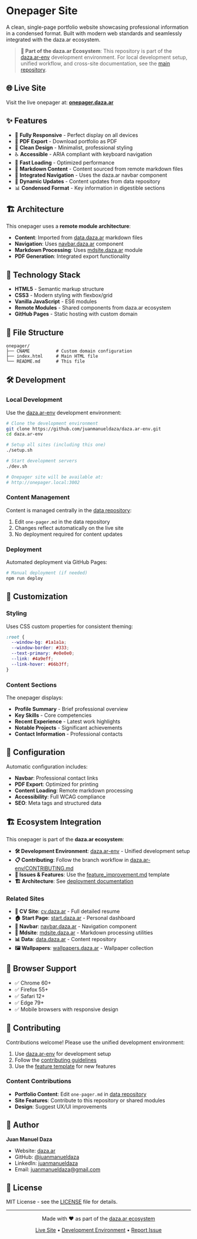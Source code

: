 # Onepager Site

A clean, single-page portfolio website showcasing professional information in a condensed format. Built with modern web standards and seamlessly integrated with the daza.ar ecosystem.

> **📁 Part of the daza.ar Ecosystem**: This repository is part of the [daza.ar-env](https://github.com/juanmanueldaza/daza.ar-env) development environment. For local development setup, unified workflow, and cross-site documentation, see the [main repository](https://github.com/juanmanueldaza/daza.ar-env).

## 🌐 Live Site

Visit the live onepager at: **[onepager.daza.ar](https://onepager.daza.ar)**

## ✨ Features

- 📱 **Fully Responsive** - Perfect display on all devices
- 📄 **PDF Export** - Download portfolio as PDF
- 🎨 **Clean Design** - Minimalist, professional styling
- ♿ **Accessible** - ARIA compliant with keyboard navigation
- 🚀 **Fast Loading** - Optimized performance
- 📝 **Markdown Content** - Content sourced from remote markdown files
- 🧭 **Integrated Navigation** - Uses the daza.ar navbar component
- 🔄 **Dynamic Updates** - Content updates from data repository
- 📊 **Condensed Format** - Key information in digestible sections

## 🏗️ Architecture

This onepager uses a **remote module architecture**:

- **Content**: Imported from [data.daza.ar](https://data.daza.ar/md/) markdown files
- **Navigation**: Uses [navbar.daza.ar](https://navbar.daza.ar) component
- **Markdown Processing**: Uses [mdsite.daza.ar](https://mdsite.daza.ar/mdsite.js) module
- **PDF Generation**: Integrated export functionality

## 🚀 Technology Stack

- **HTML5** - Semantic markup structure
- **CSS3** - Modern styling with flexbox/grid
- **Vanilla JavaScript** - ES6 modules
- **Remote Modules** - Shared components from daza.ar ecosystem
- **GitHub Pages** - Static hosting with custom domain

## 📁 File Structure

```
onepager/
├── CNAME          # Custom domain configuration
├── index.html     # Main HTML file
└── README.md      # This file
```

## 🛠️ Development

### Local Development

Use the [daza.ar-env](https://github.com/juanmanueldaza/daza.ar-env) development environment:

```bash
# Clone the development environment
git clone https://github.com/juanmanueldaza/daza.ar-env.git
cd daza.ar-env

# Setup all sites (including this one)
./setup.sh

# Start development servers
./dev.sh

# Onepager site will be available at:
# http://onepager.local:3002
```

### Content Management

Content is managed centrally in the [data repository](https://github.com/juanmanueldaza/data):

1. Edit `one-pager.md` in the data repository
2. Changes reflect automatically on the live site
3. No deployment required for content updates

### Deployment

Automated deployment via GitHub Pages:

```bash
# Manual deployment (if needed)
npm run deploy
```

## 🎨 Customization

### Styling

Uses CSS custom properties for consistent theming:

```css
:root {
  --window-bg: #1a1a1a;
  --window-border: #333;
  --text-primary: #e0e0e0;
  --link: #4a9eff;
  --link-hover: #66b3ff;
}
```

### Content Sections

The onepager displays:

- **Profile Summary** - Brief professional overview
- **Key Skills** - Core competencies
- **Recent Experience** - Latest work highlights
- **Notable Projects** - Significant achievements
- **Contact Information** - Professional contacts

## 🔧 Configuration

Automatic configuration includes:

- **Navbar**: Professional contact links
- **PDF Export**: Optimized for printing
- **Content Loading**: Remote markdown processing
- **Accessibility**: Full WCAG compliance
- **SEO**: Meta tags and structured data

## 🏗️ Ecosystem Integration

This onepager is part of the **daza.ar ecosystem**:

- **🛠️ Development Environment**: [daza.ar-env](https://github.com/juanmanueldaza/daza.ar-env) - Unified development setup
- **📋 Contributing**: Follow the branch workflow in [daza.ar-env/CONTRIBUTING.md](https://github.com/juanmanueldaza/daza.ar-env/blob/main/CONTRIBUTING.md)
- **🎯 Issues & Features**: Use the [feature_improvement.md](https://github.com/juanmanueldaza/daza.ar-env/blob/main/.github/ISSUE_TEMPLATE/feature_improvement.md) template
- **🏗️ Architecture**: See [deployment documentation](https://github.com/juanmanueldaza/daza.ar-env/blob/main/docs/DEPLOYMENT.md)

### Related Sites

- **📄 CV Site**: [cv.daza.ar](https://cv.daza.ar) - Full detailed resume
- **🏠 Start Page**: [start.daza.ar](https://start.daza.ar) - Personal dashboard
- **🧭 Navbar**: [navbar.daza.ar](https://navbar.daza.ar) - Navigation component
- **📝 Mdsite**: [mdsite.daza.ar](https://mdsite.daza.ar) - Markdown processing utilities
- **📊 Data**: [data.daza.ar](https://data.daza.ar) - Content repository
- **🖼️ Wallpapers**: [wallpapers.daza.ar](https://wallpapers.daza.ar) - Wallpaper collection

## 📱 Browser Support

- ✅ Chrome 60+
- ✅ Firefox 55+
- ✅ Safari 12+
- ✅ Edge 79+
- ✅ Mobile browsers with responsive design

## 🤝 Contributing

Contributions welcome! Please use the unified development environment:

1. Use [daza.ar-env](https://github.com/juanmanueldaza/daza.ar-env) for development setup
2. Follow the [contributing guidelines](https://github.com/juanmanueldaza/daza.ar-env/blob/main/CONTRIBUTING.md)
3. Use the [feature template](https://github.com/juanmanueldaza/daza.ar-env/blob/main/.github/ISSUE_TEMPLATE/feature_improvement.md) for new features

### Content Contributions

- **Portfolio Content**: Edit `one-pager.md` in [data repository](https://github.com/juanmanueldaza/data)
- **Site Features**: Contribute to this repository or shared modules
- **Design**: Suggest UX/UI improvements

## 👤 Author

**Juan Manuel Daza**

- Website: [daza.ar](https://daza.ar)
- GitHub: [@juanmanueldaza](https://github.com/juanmanueldaza)
- LinkedIn: [juanmanueldaza](https://www.linkedin.com/in/juanmanueldaza)
- Email: juanmanueldaza@gmail.com

## 📄 License

MIT License - see the [LICENSE](LICENSE) file for details.

---

<div align="center">
  <p>Made with ❤️ as part of the <a href="https://github.com/juanmanueldaza/daza.ar-env">daza.ar ecosystem</a></p>
  <p>
    <a href="https://onepager.daza.ar">Live Site</a> •
    <a href="https://github.com/juanmanueldaza/daza.ar-env">Development Environment</a> •
    <a href="https://github.com/juanmanueldaza/daza.ar-env/issues">Report Issue</a>
  </p>
</div>